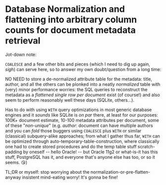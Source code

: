 # Database Normalization and flattening into arbitrary column counts for document metadata retrieval

Jot-down note:

`COALESCE` and a few other bits and pieces (which I need to dig up again, *sigh*) can serve here, so to answer my own doubt/question from a long time:

NO NEED to store a de-normalized attribute table for the metadata: title, author, and all the others can be plonked into a neatly *normalized* table with (very) minor performance worries: the SQL queries to reconstruct the metadata as a *flattened single row per document* exist (of course!) and also seem to perform reasonably well these days (SQLite, others...). 

Has to do with using `WITH` query optimizations in most generic database engines and it *sounds* like SQLite is *on par* there, at least for our purposes: 100K+ document estimate, 10-100 metadata attributes per document, some of these "*non-unique*" (e.g. *author*: document can have multiple authors and you can *fold* those buggers using `COALESCE` plus `WITH` or similar (classical) subquery-alike approaches; from what I gather thus far, `WITH` can be optimized through auto-temporary-table-construction, where classically one had to create stored procedures and do the temp table stuff scratch-padding by oneself -- hello Oracle! -- but Oracle 11g2 or what-is-it has this stuff, PostgreSQL has it, and everyone that's anyone else has too, or so it seems. 😘)

TL;DR or myself: stop worrying about the normalization-or-pre-flatten-anyway insistent mind-eating worry! It's gonna be fine!

